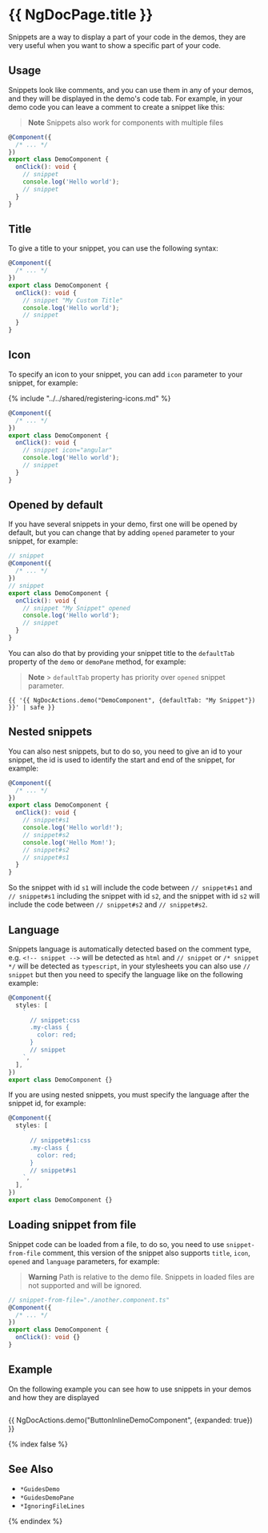 # {{ NgDocPage.title }}

Snippets are a way to display a part of your code in the demos, they are very useful
when you want to show a specific part of your code.

## Usage

Snippets look like comments, and you can use them in any of your demos, and they will be
displayed in the demo's code tab. For example, in your demo code you can leave a comment to
create a snippet like this:

> **Note**
> Snippets also work for components with multiple files

```typescript name="demo.component.ts"
@Component({
  /* ... */
})
export class DemoComponent {
  onClick(): void {
    // snippet
    console.log('Hello world');
    // snippet
  }
}
```

## Title

To give a title to your snippet, you can use the following syntax:

```typescript name="demo.component.ts"
@Component({
  /* ... */
})
export class DemoComponent {
  onClick(): void {
    // snippet "My Custom Title"
    console.log('Hello world');
    // snippet
  }
}
```

## Icon

To specify an icon to your snippet, you can add `icon` parameter to your snippet, for example:

{% include "../../shared/registering-icons.md" %}

```typescript name="demo.component.ts"
@Component({
  /* ... */
})
export class DemoComponent {
  onClick(): void {
    // snippet icon="angular"
    console.log('Hello world');
    // snippet
  }
}
```

## Opened by default

If you have several snippets in your demo, first one will be opened by default, but you can
change that by adding `opened` parameter to your snippet, for example:

```typescript name="demo.component.ts"
// snippet
@Component({
  /* ... */
})
// snippet
export class DemoComponent {
  onClick(): void {
    // snippet "My Snippet" opened
    console.log('Hello world');
    // snippet
  }
}
```

You can also do that by providing your snippet title to the `defaultTab` property of the
`demo` or `demoPane` method, for example:

> **Note** > `defaultTab` property has priority over `opened` snippet parameter.

```twig name="index.md"
{{ '{{ NgDocActions.demo("DemoComponent", {defaultTab: "My Snippet"}) }}' | safe }}
```

## Nested snippets

You can also nest snippets, but to do so, you need to give an id to your snippet,
the id is used to identify the start and end of the snippet, for example:

```typescript name="demo.component.ts"
@Component({
  /* ... */
})
export class DemoComponent {
  onClick(): void {
    // snippet#s1
    console.log('Hello world!');
    // snippet#s2
    console.log('Hello Mom!');
    // snippet#s2
    // snippet#s1
  }
}
```

So the snippet with id `s1` will include the code between `// snippet#s1` and `// snippet#s1`
including the snippet with id `s2`, and the snippet with id `s2` will include the code between
`// snippet#s2` and `// snippet#s2`.

## Language

Snippets language is automatically detected based on the comment type, e.g. `<!-- snippet -->`
will be detected as `html` and `// snippet` or `/* snippet */` will be detected as `typescript`,
in your stylesheets you can also use `// snippet` but then you need to specify the language
like on the following example:

```typescript name="demo.component.ts"
@Component({
  styles: [
    `
      // snippet:css
      .my-class {
        color: red;
      }
      // snippet
    `,
  ],
})
export class DemoComponent {}
```

If you are using nested snippets, you must specify the language after the snippet id, for example:

```typescript name="demo.component.ts"
@Component({
  styles: [
    `
      // snippet#s1:css
      .my-class {
        color: red;
      }
      // snippet#s1
    `,
  ],
})
export class DemoComponent {}
```

## Loading snippet from file

Snippet code can be loaded from a file, to do so, you need to use `snippet-from-file` comment,
this version of the snippet also supports `title`, `icon`, `opened` and `language` parameters,
for example:

> **Warning**
> Path is relative to the demo file. Snippets in loaded files are not supported and will be ignored.

```typescript name="demo.component.ts"
// snippet-from-file="./another.component.ts"
@Component({
  /* ... */
})
export class DemoComponent {
  onClick(): void {}
}
```

## Example

On the following example you can see how to use snippets in your demos and how they are displayed

```typescript file="./demos/button-inline-demo.component.ts" name="button-inline-demo.component.ts" {5,12,14,19,22,25,27}

```

{{ NgDocActions.demo("ButtonInlineDemoComponent", {expanded: true}) }}

{% index false %}

## See Also

- `*GuidesDemo`
- `*GuidesDemoPane`
- `*IgnoringFileLines`

{% endindex %}
